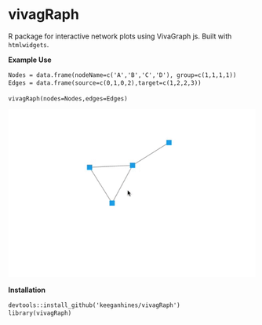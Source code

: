 vivagRaph
=========

R package for interactive network plots using VivaGraph js. Built with `htmlwidgets`.  

**Example Use**

```
Nodes = data.frame(nodeName=c('A','B','C','D'), group=c(1,1,1,1))
Edges = data.frame(source=c(0,1,0,2),target=c(1,2,2,3))

vivagRaph(nodes=Nodes,edges=Edges)
```

![Example Network](./vivagRaph.gif)

**Installation**
```
devtools::install_github('keeganhines/vivagRaph')
library(vivagRaph)
```



